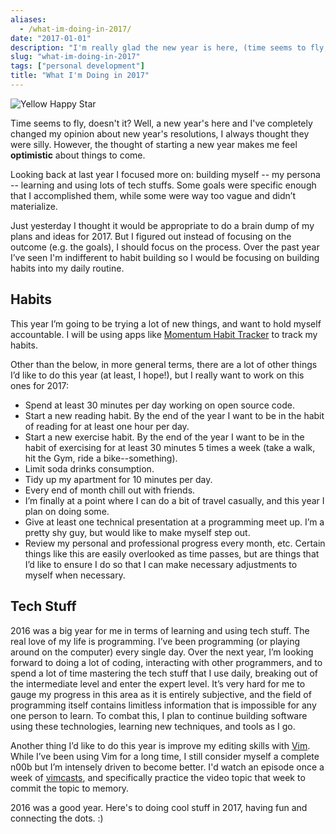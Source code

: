 ```yaml
---
aliases:
  - /what-im-doing-in-2017/
date: "2017-01-01"
description: "I'm really glad the new year is here, (time seems to fly, doesn’t it)?"
slug: "what-im-doing-in-2017"
tags: ["personal development"]
title: "What I'm Doing in 2017"
---
```



![Yellow Happy Star][]


Time seems to fly, doesn't it? Well, a new year's here and I've completely changed my opinion about new year's resolutions, I always thought they were silly. However, the thought of starting a new year makes me feel **optimistic** about things to come.

Looking back at last year I focused more on: building myself -- my persona -- learning and using lots of tech stuffs. Some goals were specific enough that I accomplished them, while some were way too vague and didn’t materialize.

Just yesterday I thought it would be appropriate to do a brain dump of my plans and ideas for 2017. But I figured out instead of focusing on the outcome (e.g. the goals), I should focus on the process. Over the past year I’ve seen I'm indifferent to habit building so I would be focusing on building habits into my daily routine.


## Habits

This year I’m going to be trying a lot of new things, and want to hold myself accountable. I will be using apps like [Momentum Habit Tracker][] to track my habits.

Other than the below, in more general terms, there are a lot of other things I’d like to do this year (at least, I hope!), but I really want to work on this ones for 2017:

- Spend at least 30 minutes per day working on open source code.
- Start a new reading habit. By the end of the year I want to be in the habit of reading for at least one hour per day.
- Start a new exercise habit. By the end of the year I want to be in the habit of exercising for at least 30 minutes 5 times a week (take a walk, hit the Gym, ride a bike--something).
- Limit soda drinks consumption.
- Tidy up my apartment for 10 minutes per day.
- Every end of month chill out with friends.
- I’m finally at a point where I can do a bit of travel casually, and this year I plan on doing some.
- Give at least one technical presentation at a programming meet up. I’m a pretty shy guy, but would like to make myself step out.
- Review my personal and professional progress every month, etc. Certain things like this are easily overlooked as time passes, but are things that I’d like to ensure I do so that I can make necessary adjustments to myself when necessary.


## Tech Stuff

2016 was a big year for me in terms of learning and using tech stuff. The real love of my life is programming. I’ve been programming (or playing around on the computer) every single day. Over the next year, I’m looking forward to doing a lot of coding, interacting with other programmers, and to spend a lot of time mastering the tech stuff that I use daily, breaking out of the intermediate level and enter the expert level. It’s very hard for me to gauge my progress in this area as it is entirely subjective, and the field of programming itself contains limitless information that is impossible for any one person to learn. To combat this, I plan to continue building software using these technologies, learning new techniques, and tools as I go.

Another thing I’d like to do this year is improve my editing skills with [Vim][]. While I’ve been using Vim for a long time, I still consider myself a complete n00b but I’m intensely driven to become better. I'd watch an episode once a week of [vimcasts][], and specifically practice the video topic that week to commit the topic to memory.

2016 was a good year. Here's to doing cool stuff in 2017, having fun and connecting the dots. :)


  [Yellow Happy Star]: /static/images/2017/yellow-happy-star.gif "Yellow Happy Star"
  [Momentum Habit Tracker]: http://momentum.cc/ "Momentum Habit Tracker"
  [Vim]: http://www.vim.org/ "Vim"
  [vimcasts]: http://vimcasts.org/ "vimcasts"
